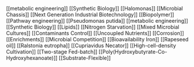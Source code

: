 [[metabolic engineering]]
[[Synthetic Biology]]
[[Halomonas]]
[[Microbial Chassis]]
[[Next Generation Industrial Biotechnology]]
[[Biopolymer]]
[[Pathway engineering]]
[[Pseudomonas putida]]
[[metabolic engineering]]
[[Synthetic Biology]]
[[Lipids]]
[[Nitrogen Starvation]]
[[Mixed Microbial Cultures]]
[[Contaminants Control]]
[[Uncoupled Nutrients]]
[[Corrosion]]
[[Enrichments]]
[[Microbial Competition]]
[[Bioavailability Iron]]
[[Rapeseed oil]]
[[Ralstonia eutropha]]
[[Cupriavidus Necator]]
[[High-cell-density Cultivation]]
[[Two-stage Fed-batch]]
[[Poly(Hydroxybutyrate-Co-Hydroxyhexanoate)]]
[[Substrate-Flexible]]
